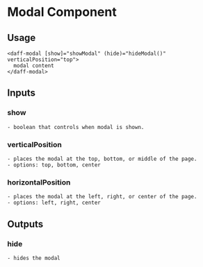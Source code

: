 # Modal Component

## Usage
```
<daff-modal [show]="showModal" (hide)="hideModal()" verticalPosition="top">
  modal content
</daff-modal>
```

## Inputs
### show 
    - boolean that controls when modal is shown.
### verticalPosition 
    - places the modal at the top, bottom, or middle of the page.
    - options: top, bottom, center
### horizontalPosition
    - places the modal at the left, right, or center of the page.
    - options: left, right, center

## Outputs
### hide
    - hides the modal
